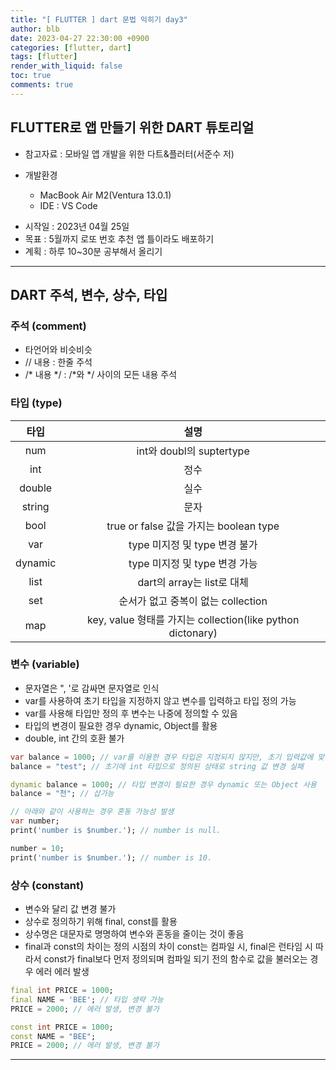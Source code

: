 ```yaml
---
title: "[ FLUTTER ] dart 문법 익히기 day3"
author: blb
date: 2023-04-27 22:30:00 +0900
categories: [flutter, dart]
tags: [flutter]
render_with_liquid: false
toc: true
comments: true
---
```

## FLUTTER로 앱 만들기 위한 DART 튜토리얼
* 참고자료 : 모바일 앱 개발을 위한 다트&플러터(서준수 저)

* 개발환경 
  * MacBook Air M2(Ventura 13.0.1)
  * IDE : VS Code

- 시작일 : 2023년 04월 25일
- 목표 : 5월까지 로또 번호 추천 앱 틀이라도 배포하기
- 계획 : 하루 10~30분 공부해서 올리기
---
## DART 주석, 변수, 상수, 타입
### 주석 (comment)
- 타언어와 비슷비슷
- // 내용 : 한줄 주석
- /* 내용 */ : /*와 */ 사이의 모든 내용 주석

### 타입 (type)
|타입 | 설명|
|:-: | :-:|
|num | int와 doubl의 suptertype |
|int | 정수 |
|double | 실수 |
|string | 문자 |
|bool | true or false 값을 가지는 boolean type |
|var | type 미지정 및 type 변경 불가 |
|dynamic | type 미지정 및 type 변경 가능 |
|list | dart의 array는 list로 대체 |
|set | 순서가 없고 중복이 없는 collection |
|map| key, value 형태를 가지는 collection(like python dictonary) |

### 변수 (variable)
- 문자열은 ", '로 감싸면 문자열로 인식
- var를 사용하여 초기 타입을 지정하지 않고 변수를 입력하고 타입 정의 가능
- var를 사용해 타입만 정의 후 변수는 나중에 정의할 수 있음
- 타입의 변경이 필요한 경우 dynamic, Object를 활용
- double, int 간의 호환 불가
```dart
var balance = 1000; // var를 이용한 경우 타입은 지정되지 않지만, 초기 입력값에 맞추어 타입 정의
balance = "test"; // 초기에 int 타입으로 정의된 상태로 string 값 변경 실패

dynamic balance = 1000; // 타입 변경이 필요한 경우 dynamic 또는 Object 사용
balance = "천"; // 삽가능

// 아래와 같이 사용하는 경우 혼동 가능성 발생
var number;
print('number is $number.'); // number is null.

number = 10;
print('number is $number.'); // number is 10.

```

### 상수 (constant)
- 변수와 달리 값 변경 불가
- 상수로 정의하기 위해 final, const를 활용
- 상수명은 대문자로 명명하여 변수와 혼동을 줄이는 것이 좋음
- final과 const의 차이는 정의 시점의 차이
const는 컴파일 시, final은 런타임 시
따라서 const가 final보다 먼저 정의되며 컴파일 되기 전의 함수로 값을 불러오는 경우 에러 에러 발생
```dart
final int PRICE = 1000;
final NAME = 'BEE'; // 타입 생략 가능
PRICE = 2000; // 에러 발생, 변경 불가

const int PRICE = 1000;
const NAME = "BEE";
PRICE = 2000; // 에러 발생, 변경 불가
```

---
